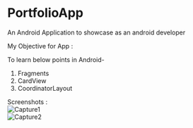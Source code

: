# PortfolioApp
An Android Application to showcase as an android developer

My Objective for App :

To learn below points in Android-
1. Fragments
2. CardView
3. CoordinatorLayout

Screenshots :
</br>
![Capture1](https://user-images.githubusercontent.com/35927113/64872084-2954ae80-d664-11e9-9823-ec7244bd05d2.PNG)
</br>
![Capture2](https://user-images.githubusercontent.com/35927113/64872135-42f5f600-d664-11e9-8a5f-4e11c1f26d31.PNG)
